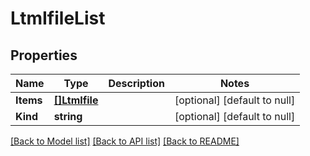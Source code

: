 # LtmIfileList

## Properties
Name | Type | Description | Notes
------------ | ------------- | ------------- | -------------
**Items** | [**[]LtmIfile**](ltm_ifile.md) |  | [optional] [default to null]
**Kind** | **string** |  | [optional] [default to null]

[[Back to Model list]](../README.md#documentation-for-models) [[Back to API list]](../README.md#documentation-for-api-endpoints) [[Back to README]](../README.md)


